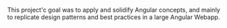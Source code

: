 This project'c goal was to apply and solidify Angular concepts, and mainly to replicate design patterns and best practices in a large Angular Webapp.
